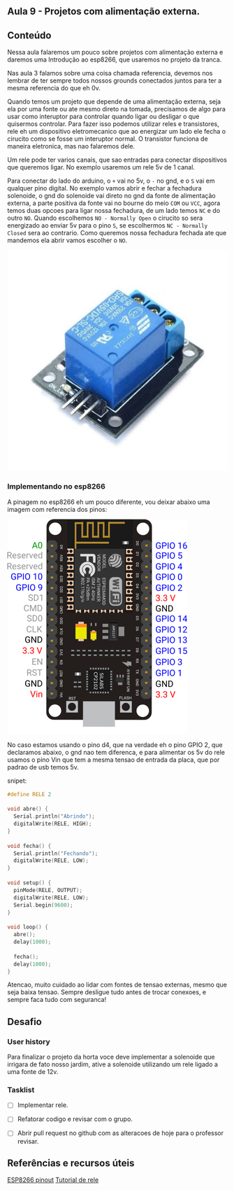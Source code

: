 ## Aula 9 - Projetos com alimentação externa.

## Conteúdo

Nessa aula falaremos um pouco sobre projetos com alimentação externa e daremos uma Introdução ao esp8266, que usaremos no projeto da tranca.

Nas aula 3 falamos sobre uma coisa chamada referencia, devemos nos lembrar de ter sempre todos nossos grounds conectados juntos para ter a mesma referencia do que eh 0v.

Quando temos um projeto que depende de uma alimentação externa, seja ela por uma fonte ou ate mesmo direto na tomada, precisamos de algo para usar como interuptor para controlar quando ligar ou desligar o que quisermos controlar.
Para fazer isso podemos utilizar reles e transistores, rele eh um dispositivo eletromecanico que ao energizar um lado ele fecha o cirucito como se fosse um interuptor normal. O transistor funciona de maneira eletronica, mas nao falaremos dele.

Um rele pode ter varios canais, que sao entradas para conectar dispositivos que queremos ligar. No exemplo usaremos um rele 5v de 1 canal.

Para conectar do lado do arduino, o `+` vai no 5v, o `-` no gnd, e o `S` vai em qualquer pino digital.
No exemplo vamos abrir e fechar a fechadura solenoide, o gnd do solenoide vai direto no gnd da fonte de alimentação externa, a parte positiva da fonte vai no bourne do meio `COM` ou `VCC`, agora  temos duas opcoes para ligar nossa fechadura, de um lado temos `NC` e do outro `NO`.
Quando escolhemos `NO - Normally Open` o cirucito so sera energizado ao enviar 5v para o pino `S`, se escolhermos `NC - Normally Closed` sera ao contrario. Como queremos nossa fechadura fechada ate que mandemos ela abrir vamos escolher o `NO`.

![RELE](../../img/doc/rele.jpeg)


### Implementando no esp8266

A pinagem no esp8266 eh um pouco diferente, vou deixar abaixo uma imagem com referencia dos pinos:

![esp](../../img/doc/esp.png)

No caso estamos usando o pino d4, que na verdade eh o pino GPIO 2, que declaramos abaixo, o gnd nao tem diferenca, e para alimentar os 5v do rele usamos o pino Vin que tem a mesma tensao de entrada da placa, que por padrao de usb temos 5v.

snipet:

```cpp
#define RELE 2

void abre() {
  Serial.println("Abrindo");
  digitalWrite(RELE, HIGH);
}

void fecha() {
  Serial.println("Fechando");
  digitalWrite(RELE, LOW);
}

void setup() {
  pinMode(RELE, OUTPUT);
  digitalWrite(RELE, LOW);
  Serial.begin(9600);
}

void loop() {
  abre();
  delay(1000);

  fecha();
  delay(1000);
}
```

Atencao, muito cuidado ao lidar com fontes de tensao externas, mesmo que seja baixa tensao. Sempre desligue tudo antes de trocar conexoes, e sempre faca tudo com seguranca!

## Desafio

### User history

Para finalizar o projeto da horta voce deve implementar a solenoide que irrigara de fato nosso jardim, ative a solenoide utilizando um rele ligado a uma fonte de 12v.

### Tasklist

* [ ] Implementar rele.

* [ ] Refatorar codigo e revisar com o grupo.

* [ ] Abrir pull request no github com as alteracoes de hoje para o professor revisar.


## Referências e recursos úteis

[ESP8266 pinout](https://mechatronicsblog.com/esp8266-nodemcu-pinout-for-arduino-ide/)
[Tutorial de rele](https://blogmasterwalkershop.com.br/arduino/como-usar-com-arduino-modulo-rele-5v-1-canal/)

